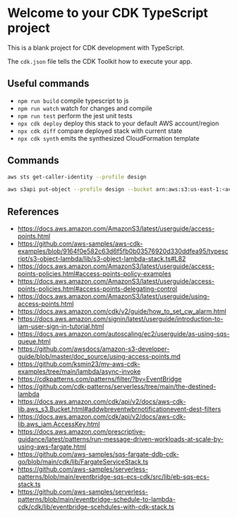 # Welcome to your CDK TypeScript project

This is a blank project for CDK development with TypeScript.

The `cdk.json` file tells the CDK Toolkit how to execute your app.

## Useful commands

* `npm run build`   compile typescript to js
* `npm run watch`   watch for changes and compile
* `npm run test`    perform the jest unit tests
* `npx cdk deploy`  deploy this stack to your default AWS account/region
* `npx cdk diff`    compare deployed stack with current state
* `npx cdk synth`   emits the synthesized CloudFormation template

## Commands

```bash
aws sts get-caller-identity --profile design
```

```bash
aws s3api put-object --profile design --bucket arn:aws:s3:us-east-1:<account-number>:accesspoint/design-ap --key icons8-bucket.png --body ./img/icons8-bucket.png
```

## References

* <https://docs.aws.amazon.com/AmazonS3/latest/userguide/access-points.html>
* <https://github.com/aws-samples/aws-cdk-examples/blob/9164f0e582c63d6f5fb0b03576920d330ddfea95/typescript/s3-object-lambda/lib/s3-object-lambda-stack.ts#L82>
* <https://docs.aws.amazon.com/AmazonS3/latest/userguide/access-points-policies.html#access-points-policy-examples>
* <https://docs.aws.amazon.com/AmazonS3/latest/userguide/access-points-policies.html#access-points-delegating-control>
* <https://docs.aws.amazon.com/AmazonS3/latest/userguide/using-access-points.html>
* <https://docs.aws.amazon.com/cdk/v2/guide/how_to_set_cw_alarm.html>
* <https://docs.aws.amazon.com/signin/latest/userguide/introduction-to-iam-user-sign-in-tutorial.html>
* <https://docs.aws.amazon.com/autoscaling/ec2/userguide/as-using-sqs-queue.html>
* <https://github.com/awsdocs/amazon-s3-developer-guide/blob/master/doc_source/using-access-points.md>
* <https://github.com/ksmin23/my-aws-cdk-examples/tree/main/lambda/async-invoke>
* <https://cdkpatterns.com/patterns/filter/?by=EventBridge>
* <https://github.com/cdk-patterns/serverless/tree/main/the-destined-lambda>
* <https://docs.aws.amazon.com/cdk/api/v2/docs/aws-cdk-lib.aws_s3.Bucket.html#addwbreventwbrnotificationevent-dest-filters>
* <https://docs.aws.amazon.com/cdk/api/v2/docs/aws-cdk-lib.aws_iam.AccessKey.html>
* <https://docs.aws.amazon.com/prescriptive-guidance/latest/patterns/run-message-driven-workloads-at-scale-by-using-aws-fargate.html>
* <https://github.com/aws-samples/sqs-fargate-ddb-cdk-go/blob/main/cdk/lib/FargateServiceStack.ts>
* <https://github.com/aws-samples/serverless-patterns/blob/main/eventbridge-sqs-ecs-cdk/src/lib/eb-sqs-ecs-stack.ts>
* <https://github.com/aws-samples/serverless-patterns/blob/main/eventbridge-schedule-to-lambda-cdk/cdk/lib/eventbridge-scehdules-with-cdk-stack.ts>
